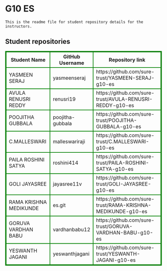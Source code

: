 # G10 ES
    This is the readme file for student repository details for the instructors.
## Student repositories 
<table style="border : 2px solid green; width:100%;">
<tr >
<th style="border : 2px solid green;">Student Name</th>
<th style="border : 2px solid green;">GitHub Username</th>
<th style="border : 2px solid green;">Repository link</th>
</tr>
<tr style="border : 2px solid green;">
<td style="border : 2px solid green;">YASMEEN SERAJ</td> 

<td style="border : 2px solid green;">yasmeenseraj</td> 

<td style="border : 2px solid green;">https://github.com/sure-trust/YASMEEN-SERAJ-g10-es</td> 
</tr>

<tr style="border : 2px solid green;">
<td style="border : 2px solid green;">AVULA RENUSRI REDDY</td> 

<td style="border : 2px solid green;">renusri19</td> 

<td style="border : 2px solid green;">https://github.com/sure-trust/AVULA-RENUSRI-REDDY-g10-es</td> 
</tr>

<tr style="border : 2px solid green;">
<td style="border : 2px solid green;">POOJITHA GUBBALA</td> 

<td style="border : 2px solid green;">poojitha-gubbala</td> 

<td style="border : 2px solid green;">https://github.com/sure-trust/POOJITHA-GUBBALA-g10-es</td> 
</tr>

<tr style="border : 2px solid green;">
<td style="border : 2px solid green;">C.MALLESWARI</td> 

<td style="border : 2px solid green;">malleswariraji</td> 

<td style="border : 2px solid green;">https://github.com/sure-trust/C.MALLESWARI-g10-es</td> 
</tr>

<tr style="border : 2px solid green;">
<td style="border : 2px solid green;">PAILA ROSHINI SATYA</td> 

<td style="border : 2px solid green;">roshini414</td> 

<td style="border : 2px solid green;">https://github.com/sure-trust/PAILA-ROSHINI-SATYA-g10-es</td> 
</tr>

<tr style="border : 2px solid green;">
<td style="border : 2px solid green;">GOLI JAYASREE</td> 

<td style="border : 2px solid green;">jayasree11v</td> 

<td style="border : 2px solid green;">https://github.com/sure-trust/GOLI-JAYASREE-g10-es</td> 
</tr>

<tr style="border : 2px solid green;">
<td style="border : 2px solid green;">RAMA KRISHNA MEDIKUNDE</td> 

<td style="border : 2px solid green;">es.git</td> 

<td style="border : 2px solid green;">https://github.com/sure-trust/RAMA-KRISHNA-MEDIKUNDE-g10-es</td> 
</tr>

<tr style="border : 2px solid green;">
<td style="border : 2px solid green;">GORUVA VARDHAN BABU</td> 

<td style="border : 2px solid green;">vardhanbabu12</td> 

<td style="border : 2px solid green;">https://github.com/sure-trust/GORUVA-VARDHAN-BABU-g10-es</td> 
</tr>

<tr style="border : 2px solid green;">
<td style="border : 2px solid green;">YESWANTH JAGANI</td> 

<td style="border : 2px solid green;">yeswanthjagani</td> 

<td style="border : 2px solid green;">https://github.com/sure-trust/YESWANTH-JAGANI-g10-es</td> 
</tr>
